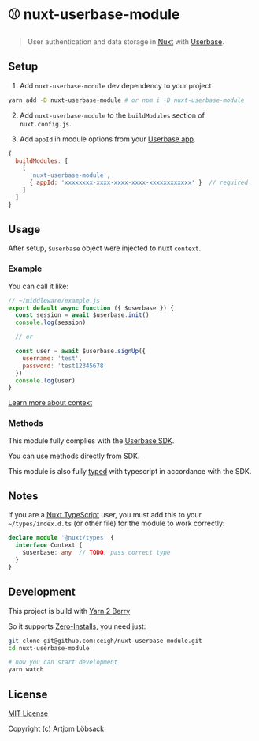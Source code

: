 # ⚾️ nuxt-userbase-module
> User authentication and data storage in
[Nuxt](https://nuxtjs.org) with [Userbase](https://userbase.com).


## Setup

1. Add `nuxt-userbase-module` dev dependency to your project

```bash
yarn add -D nuxt-userbase-module # or npm i -D nuxt-userbase-module
```

2. Add `nuxt-userbase-module` to the `buildModules` section of `nuxt.config.js`.

3. Add `appId` in module options from your [Userbase app](https://v1.userbase.com/).

```js
{
  buildModules: [
    [
      'nuxt-userbase-module',
      { appId: 'xxxxxxxx-xxxx-xxxx-xxxx-xxxxxxxxxxxx' }  // required
    ]
  ]
}
```


## Usage

After setup, `$userbase` object were injected to nuxt `context`.


### Example
You can call it like:

```js
// ~/middleware/example.js
export default async function ({ $userbase }) {
  const session = await $userbase.init()
  console.log(session)

  // or

  const user = await $userbase.signUp({
    username: 'test',
    password: 'test12345678'
  })
  console.log(user)
}
```
[Learn more about context](https://nuxtjs.org/api/contex)


### Methods

This module fully complies with the [Userbase SDK](https://userbase.com/docs/sdk).

You can use methods directly from SDK.

This module is also fully [typed](./types/userbase.d.ts) with typescript in accordance with the SDK.


## Notes

If you are a [Nuxt TypeScript](https://typescript.nuxtjs.org) user, you must add this to your `~/types/index.d.ts` (or other file) for the module to work correctly:

```ts
declare module '@nuxt/types' {
  interface Context {
    $userbase: any  // TODO: pass correct type
  }
}
```


## Development

This project is build with [Yarn 2 Berry](https://github.com/yarnpkg/berry)

So it supports [Zero-Installs](https://yarnpkg.com/features/zero-installs), you need just:

```bash
git clone git@github.com:ceigh/nuxt-userbase-module.git
cd nuxt-userbase-module

# now you can start development
yarn watch
```


## License

[MIT License](./LICENSE)

Copyright (c) Artjom Löbsack
